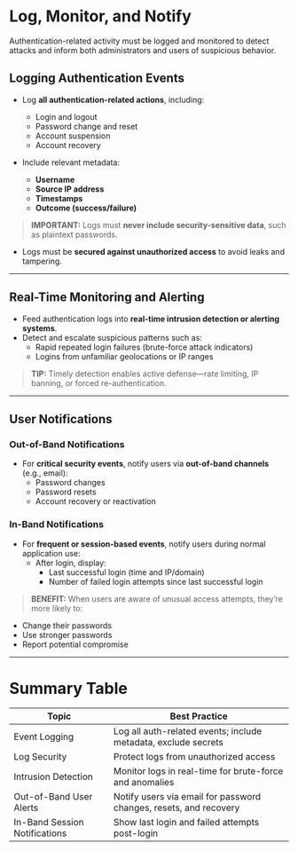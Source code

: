 # Log, Monitor, and Notify

Authentication-related activity must be logged and monitored to detect attacks and inform both administrators and users of suspicious behavior.

## Logging Authentication Events

- Log **all authentication-related actions**, including:
  - Login and logout
  - Password change and reset
  - Account suspension
  - Account recovery

- Include relevant metadata:
  - **Username**
  - **Source IP address**
  - **Timestamps**
  - **Outcome (success/failure)**

> **IMPORTANT:** Logs must **never include security-sensitive data**, such as plaintext passwords.

- Logs must be **secured against unauthorized access** to avoid leaks and tampering.

---

## Real-Time Monitoring and Alerting

- Feed authentication logs into **real-time intrusion detection or alerting systems**.
- Detect and escalate suspicious patterns such as:
  - Rapid repeated login failures (brute-force attack indicators)
  - Logins from unfamiliar geolocations or IP ranges

> **TIP:** Timely detection enables active defense—rate limiting, IP banning, or forced re-authentication.

---

## User Notifications

### Out-of-Band Notifications

- For **critical security events**, notify users via **out-of-band channels** (e.g., email):
  - Password changes
  - Password resets
  - Account recovery or reactivation

### In-Band Notifications

- For **frequent or session-based events**, notify users during normal application use:
  - After login, display:
    - Last successful login (time and IP/domain)
    - Number of failed login attempts since last successful login

> **BENEFIT:** When users are aware of unusual access attempts, they’re more likely to:
  - Change their passwords
  - Use stronger passwords
  - Report potential compromise

---

# Summary Table

| Topic                        | Best Practice                                                                |
|------------------------------|------------------------------------------------------------------------------|
| Event Logging                | Log all auth-related events; include metadata, exclude secrets               |
| Log Security                 | Protect logs from unauthorized access                                        |
| Intrusion Detection          | Monitor logs in real-time for brute-force and anomalies                      |
| Out-of-Band User Alerts      | Notify users via email for password changes, resets, and recovery            |
| In-Band Session Notifications| Show last login and failed attempts post-login                               |

